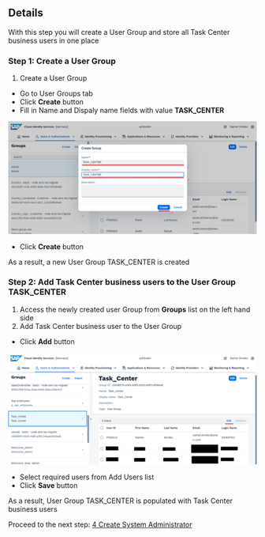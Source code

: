 ## Details

With this step you will create a User Group and store all Task Center business users in one place


### Step 1: Create a User Group

1. Create a User Group

- Go to User Groups tab
- Click **Create** button
- Fill in Name and Dispaly name fields with value **TASK_CENTER**

![create a user group](./Images/1.1.1.png "create a user group")

- Click **Create** button

As a result, a new User Group TASK_CENTER is created


### Step 2: Add Task Center business users to the User Group TASK_CENTER

1. Access the newly created user Group from **Groups** list on the left hand side
2. Add Task Center business user to the User Group

- Click **Add** button

![add user to user group](./Images/2.2.1.png "add user to user group")

- Select required users from Add Users list
- Click **Save** button

As a result, User Group TASK_CENTER is populated with Task Center business users 

Proceed to the next step: [4 Create System Administrator](https://github.com/Sereg20/Task_Center/blob/master/IAS_config/4%20Create%20System%20Admin/README.md)
